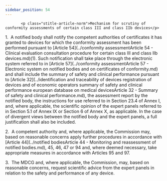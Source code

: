 ```yaml
---
sidebar_position: 54
---
```

           <p class="stitle-article-norm">Mechanism for scrutiny of conformity assessments of certain class III and class IIb devices</p>
   <p class="norm">1.&nbsp;&nbsp;A notified body shall notify the 
competent authorities of certificates it has granted to devices for 
which the conformity assessment has been performed pursuant to 
[Article&nbsp;54](../conformity assessmentArticle 54 - Clinical evaluation consultation procedure for certain class III and class IIb devices.md)(1). Such notification shall take place through the 
electronic system referred to in [Article&nbsp;57](../conformity assessmentArticle 57 - Electronic system on notified bodies and on certificates of conformity.md) and shall include the 
summary of safety and clinical performance pursuant to [Article&nbsp;32](../identification and traceability of devices  registration of devices and of economic operators summary of safety  and clinical performance european database on medical devicesArticle 32 - Summary of safety and clinical performance.md), 
the assessment report by the notified body, the instructions for use 
referred to in Section&nbsp;23.4 of Annex&nbsp;I, and, where applicable,
 the scientific opinion of the expert panels referred to in 
Section&nbsp;5.1 of Annex&nbsp;IX or Section&nbsp;6 of Annex&nbsp;X, as 
applicable. In the case of divergent views between the notified body and
 the expert panels, a full justification shall also be included.</p>
   <p class="norm">2.&nbsp;&nbsp;A competent authority and, where 
applicable, the Commission may, based on reasonable concerns apply 
further procedures in accordance with [Article&nbsp;44](../notified bodiesArticle 44 - Monitoring and reassessment of notified bodies.md), 45, 46, 47 or 94 
and, where deemed necessary, take appropriate measures in accordance 
with Articles&nbsp;95 and&nbsp;97.</p>
   <p class="norm">3.&nbsp;&nbsp;The MDCG and, where applicable, the 
Commission, may, based on reasonable concerns, request scientific advice
 from the expert panels in relation to the safety and performance of any
 device.</p>